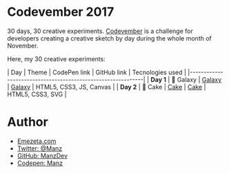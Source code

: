 # Codevember 2017

30 days, 30 creative experiments. [Codevember](http://codevember.xyz/) is a challenge for developers creating a creative sketch by day during the whole month of November.

Here, my 30 creative experiments:

| Day | Theme | CodePen link | GitHub link | Tecnologies used |
|-------------------------------------------------------------|
| **Day 1** | 🌌 Galaxy | [Galaxy](https://codepen.io/manz/pen/KypYmz) | [Galaxy](https://manzdev.github.io/codevember2017/day-1/) | HTML5, CSS3, JS, Canvas |
| **Day 2** | 🎂 Cake | [Cake](https://codepen.io/manz/pen/vWNrdE) | [Cake](https://manzdev.github.io/codevember2017/day-2/) | HTML5, CSS3, SVG |

# Author

- [Emezeta.com](https://www.emezeta.com/)
- [Twitter: @Manz](https://twitter.com/Manz)
- [GitHub: ManzDev](https://github.com/ManzDev)
- [Codepen: Manz](https://codepen.io/Manz)

